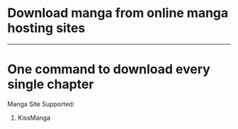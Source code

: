 # Download manga from online manga hosting sites
-------------------------------------------------------

# One command to download every single chapter

Manga Site Supported:
1. KissManga
